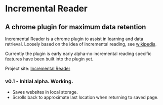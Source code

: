 Incremental Reader
==================

A chrome plugin for maximum data retention
------------------------------------------

Incremental Reader is a chrome plugin to assist in learning and data retrieval.  Loosely based on the idea
of incremental reading, see [wikipedia](http://en.wikipedia.org/wiki/Incremental_reading).

Currently the plugin is early early alpha-no incremental reading specific features have been 
built into the plugin yet.

Project site: [Incremental Reader](http://addlime.dev/projects/incremental-reader-chrome-plugin/)

### v0.1 - Initial alpha. Working.
* Saves websites in local storage.
* Scrolls back to approximate last location when returning to saved page.
